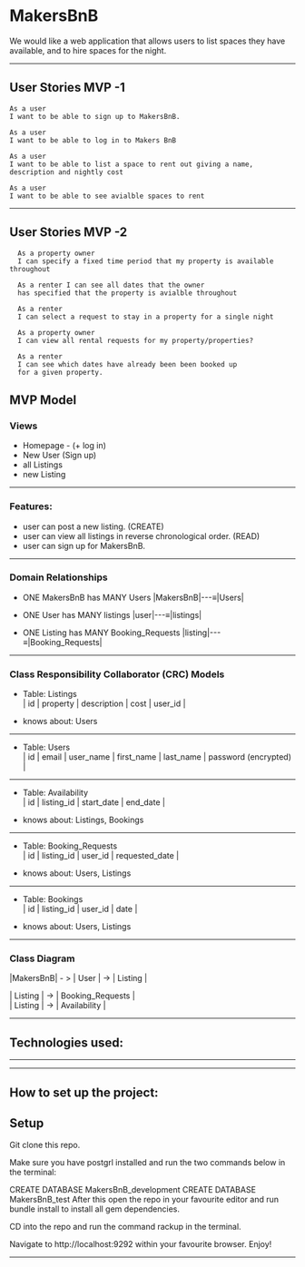 # MakersBnB

We would like a web application that allows users to list spaces they have available, and to hire spaces for the night.

-------

## User Stories MVP -1
```
As a user
I want to be able to sign up to MakersBnB.

As a user
I want to be able to log in to Makers BnB

As a user
I want to be able to list a space to rent out giving a name, description and nightly cost

As a user
I want to be able to see avialble spaces to rent
```
-----
## User Stories MVP -2
```
  As a property owner
  I can specify a fixed time period that my property is available throughout

  As a renter I can see all dates that the owner
  has specified that the property is avialble throughout

  As a renter
  I can select a request to stay in a property for a single night

  As a property owner
  I can view all rental requests for my property/properties?

  As a renter
  I can see which dates have already been been booked up
  for a given property.
  ```




## MVP Model 
### Views
- Homepage - (+ log in)
- New User (Sign up)
- all Listings
- new Listing
-----

### Features:
- user can post a new listing. (CREATE)
- user can view all listings in reverse chronological order. (READ)
- user can sign up for MakersBnB.

-----

### Domain Relationships
- ONE MakersBnB has MANY Users
|MakersBnB|---≡|Users|  

- ONE User has MANY listings
|user|---≡|listings|  

- ONE Listing has MANY Booking_Requests
|listing|---≡|Booking_Requests| 

------

### Class Responsibility Collaborator (CRC) Models

- Table: Listings  
| id |  property  | description | cost | user_id |  

- knows about: Users  

------
- Table: Users  
| id | email | user_name | first_name | last_name | password (encrypted) |  

------
- Table: Availability  
| id | listing_id | start_date | end_date | 

- knows about: Listings, Bookings  

------
- Table: Booking_Requests  
| id | listing_id | user_id | requested_date | 

- knows about: Users, Listings  

------
- Table: Bookings   
| id | listing_id | user_id | date | 

- knows about: Users, Listings  

------

### Class Diagram

|MakersBnB| - > | User | -> | Listing |    
  
| Listing | -> | Booking_Requests |  
| Listing | -> | Availability |  

------

 ## Technologies used:

------

------
## How to set up the project:

## Setup

Git clone this repo.

Make sure you have postgrl installed and run the two commands below in the terminal:

CREATE DATABASE MakersBnB_development
CREATE DATABASE MakersBnB_test
After this open the repo in your favourite editor and run bundle install to install all gem dependencies.

CD into the repo and run the command rackup in the terminal.

Navigate to http://localhost:9292 within your favourite browser. Enjoy!


------
